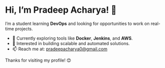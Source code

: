 # Hi, I’m Pradeep Acharya! 👋  

I’m a student learning **DevOps** and looking for opportunities to work on real-time projects.  

- 🌱 Currently exploring tools like **Docker**, **Jenkins**, and **AWS**.  
- 🔭 Interested in building scalable and automated solutions.  
- 📫 Reach me at: pradeepacharya0@gmail.com

Thanks for visiting my profile! 😊  
